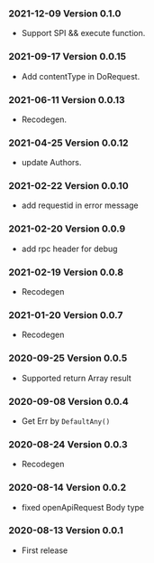 ### 2021-12-09 Version 0.1.0

- Support SPI && execute function.

### 2021-09-17 Version 0.0.15

- Add contentType in DoRequest.

### 2021-06-11 Version 0.0.13

- Recodegen.

### 2021-04-25 Version 0.0.12

- update Authors.

### 2021-02-22 Version 0.0.10

- add requestid in error message

### 2021-02-20 Version 0.0.9

- add rpc header for debug

### 2021-02-19 Version 0.0.8

- Recodegen

### 2021-01-20 Version 0.0.7

- Recodegen

### 2020-09-25 Version 0.0.5

- Supported return Array result

### 2020-09-08 Version 0.0.4

- Get Err by `DefaultAny()`

### 2020-08-24 Version 0.0.3

- Recodegen

### 2020-08-14 Version 0.0.2

- fixed openApiRequest Body type

### 2020-08-13 Version 0.0.1

- First release
